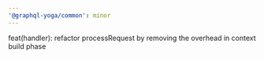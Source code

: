 ```yaml
---
'@graphql-yoga/common': minor
---
```


feat(handler): refactor processRequest by removing the overhead in context build phase

